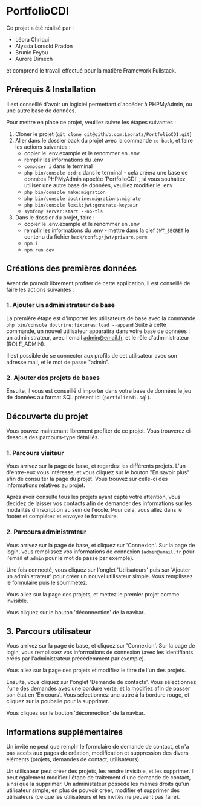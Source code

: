 # PortfolioCDI

Ce projet a été réalisé par :
- Léora Chriqui
- Alyssia Lorsold Pradon
- Brunic Feyou
- Aurore Dimech

et comprend le travail effectué pour la matière Framework Fullstack.

## Prérequis & Installation

Il est conseillé d'avoir un logiciel permettant d'accéder à PHPMyAdmin, ou une autre base de données.

Pour mettre en place ce projet, veuillez suivre les étapes suivantes :
1. Cloner le projet (`git clone git@github.com:Leoratz/PortfolioCDI.git`)
2. Aller dans le dossier back du projet avec la commande `cd back`, et faire les actions suivantes :
    - copier le .env.example et le renommer en .env
    - remplir les informations du .env
    - `composer i` dans le terminal
    - `php bin/console d:d:c` dans le terminal - cela créera une base de données PHPMyAdmin appelée 'PortfolioCDI' ; si vous souhaitez utiliser une autre base de données, veuillez modifier le .env
    - `php bin/console make:migration`
    - `php bin/console doctrine:migrations:migrate`
    - `php bin/console lexik:jwt:generate-keypair`
    - `symfony server:start --no-tls`
3. Dans le dossier du projet, faire :
    - copier le .env.example et le renommer en .env
    - remplir les informations du .env - mettre dans la clef `JWT_SECRET` le contenu du fichier `back/config/jwt/privare.perm`
    - `npm i`
    - `npm run dev`


## Créations des premières données

Avant de pouvoir librement profiter de cette application, il est conseillé de faire les actions suivantes :

### 1. Ajouter un administrateur de base

La première étape est d'importer les utilisateurs de base avec la commande `php bin/console doctrine:fixtures:load --append`
Suite à cette commande, un nouvel utilisateur apparaitra dans votre base de données : un administrateur, avec l'email admin@email.fr, et le rôle d'administrateur (ROLE_ADMIN).

Il est possible de se connecter aux profils de cet utilisateur avec son adresse mail, et le mot de passe "admin".

### 2. Ajouter des projets de bases

Ensuite, il vous est conseillé d'importer dans votre base de données le jeu de données au format SQL présent ici (`portfoliocdi.sql`).

## Découverte du projet

Vous pouvez maintenant librement profiter de ce projet. Vous trouverez ci-dessous des parcours-type détaillés.

### 1. Parcours visiteur

Vous arrivez sur la page de base, et regardez les différents projets. L'un d'entre-eux vous intéresse, et vous cliquez sur le bouton "En savoir plus" afin de consulter la page du projet.
Vous trouvez sur celle-ci des informations relatives au projet.

Après avoir consulté tous les projets ayant capté votre attention, vous décidez de laisser vos contacts afin de demander des informations sur les modalités d'inscription au sein de l'école.
Pour cela, vous allez dans le footer et complétez et envoyez le formulaire.

### 2. Parcours administrateur

Vous arrivez sur la page de base, et cliquez sur 'Connexion'. Sur la page de login, vous remplissez vos informations de connexion (`admin@email.fr` pour l'email et `admin` pour le mot de passe par exemple). 

Une fois connecté, vous cliquez sur l'onglet 'Utilisateurs' puis sur 'Ajouter un administrateur' pour créer un nouvel utilisateur simple. Vous remplissez le formulaire puis le soummetez.

Vous allez sur la page des projets, et mettez le premier projet comme invisible.

Vous cliquez sur le bouton 'déconnection' de la navbar.

## 3. Parcours utilisateur

Vous arrivez sur la page de base, et cliquez sur 'Connexion'. Sur la page de login, vous remplissez vos informations de connexion (avec les identifiants créés par l'administrateur précédemment par exemple). 

Vous allez sur la page des projets et modifiez le titre de l'un des projets.

Ensuite, vous cliquez sur l'onglet 'Demande de contacts'.
Vous sélectionnez l'une des demandes avec une bordure verte, et la modifiez afin de passer son état en 'En cours'.
Vous sélectionnez une autre à la bordure rouge, et cliquez sur la poubelle pour la supprimer.

Vous cliquez sur le bouton 'déconnection' de la navbar.

## Informations supplémentaires

Un invité ne peut que remplir le formulaire de demande de contact, et n'a pas accès aux pages de création, modification et suppression des divers éléments (projets, demandes de contact, utilisateurs).

Un utilisateur peut créer des projets, les rendre invisible, et les supprimer. Il peut également modifier l'étape de traitement d'une demande de contact, ainsi que la supprimer.
Un administateur possède les mêmes droits qu'un utilisateur simple, en plus de pouvoir créer, modifier et supprimer des utilisateurs (ce que les utilisateurs et les invités ne peuvent pas faire).